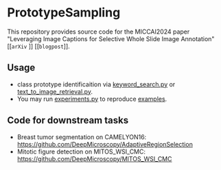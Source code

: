 # PrototypeSampling

This repository provides source code for the MICCAI2024 paper "Leveraging Image Captions for Selective Whole Slide Image Annotation" [[`arXiv`
]] [[`blogpost`]].

## Usage
* class prototype identificaition via [keyword_search.py](code/Class_Prototypes_Identification/keyword_search.py) or [text_to_image_retrieval.py](code/Class_Prototypes_Identification/text_to_image_retrieval.py).
* You may run [experiments.py](code/experiments.py) to reproduce [examples](examples).

## Code for downstream tasks
* Breast tumor segmentation on CAMELYON16: https://github.com/DeepMicroscopy/AdaptiveRegionSelection
* Mitotic figure detection on MITOS_WSI_CMC: https://github.com/DeepMicroscopy/MITOS_WSI_CMC

